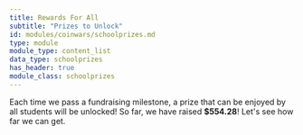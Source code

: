 ```yaml
---
title: Rewards For All
subtitle: "Prizes to Unlock"
id: modules/coinwars/schoolprizes.md
type: module
module_type: content_list
data_type: schoolprizes
has_header: true
module_class: schoolprizes
---
```

Each time we pass a fundraising milestone, a prize that can be enjoyed by all students will be unlocked! So far, we have raised **$554.28**! Let's see how far we can get.
